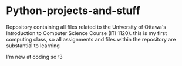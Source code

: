 # Python-projects-and-stuff

Repository containing all files related to the University of Ottawa's Introduction to Computer Science Course (ITI 1120).
this is my first computing class, so all assignments and files within the repository are substantial to learning

I'm new at coding so :3
